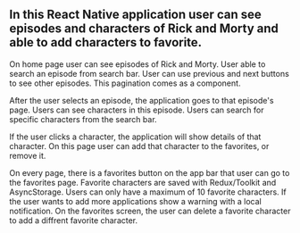In this React Native application user can see episodes and characters of Rick and Morty and able to add characters to favorite.
--
On home page user can see episodes of Rick and Morty. User able to search an episode from search bar. User can use previous and next buttons to see other episodes. This pagination comes as a component.

After the user selects an episode, the application goes to that episode's page. Users can see characters in this episode. Users can search for specific characters from the search bar.

If the user clicks a character, the application will show details of that character. On this page user can add that character to the favorites, or remove it.

On every page, there is a favorites button on the app bar that user can go to the favorites page. Favorite characters are saved with Redux/Toolkit and AsyncStorage.
Users can only have a maximum of 10 favorite characters. If the user wants to add more applications show a warning with a local notification. On the favorites screen, the user can delete a favorite character to add a diffrent favorite character.
